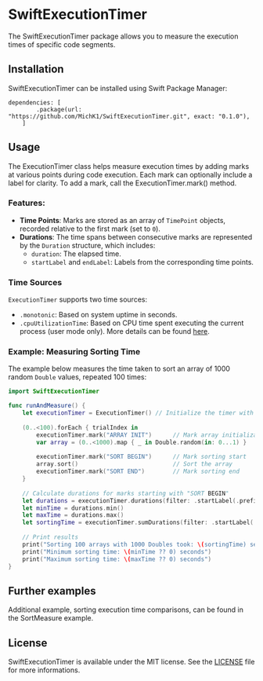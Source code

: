 # SwiftExecutionTimer

The SwiftExecutionTimer package allows you to measure the execution times of specific code segments. 

## Installation

SwiftExecutionTimer can be installed using Swift Package Manager:

```
dependencies: [
        .package(url: "https://github.com/MichK1/SwiftExecutionTimer.git", exact: "0.1.0"),
    ]
```

## Usage

The ExecutionTimer class helps measure execution times by adding marks at various points during code execution.
Each mark can optionally include a label for clarity. To add a mark, call the ExecutionTimer.mark() method.

### Features:

- **Time Points**: Marks are stored as an array of `TimePoint` objects, recorded relative to the first mark (set to `0`).
- **Durations**: The time spans between consecutive marks are represented by the `Duration` structure, which includes:
  - `duration`: The elapsed time.
  - `startLabel` and `endLabel`: Labels from the corresponding time points.

### Time Sources

`ExecutionTimer` supports two time sources:
 - `.monotonic`: Based on system uptime in seconds.
 - `.cpuUtilizationTime`: Based on CPU time spent executing the current process (user mode only). More details can be found [here][getrusage].
    
### Example: Measuring Sorting Time

The example below measures the time taken to sort an array of 1000 random `Double` values, repeated 100 times:

```swift
import SwiftExecutionTimer

func runAndMeasure() {
    let executionTimer = ExecutionTimer() // Initialize the timer with the default `.monotonic` source
    
    (0..<100).forEach { trialIndex in
        executionTimer.mark("ARRAY INIT")      // Mark array initialization start
        var array = (0..<1000).map { _ in Double.random(in: 0...1) }
        
        executionTimer.mark("SORT BEGIN")      // Mark sorting start
        array.sort()                           // Sort the array
        executionTimer.mark("SORT END")        // Mark sorting end
    }
    
    // Calculate durations for marks starting with "SORT BEGIN"
    let durations = executionTimer.durations(filter: .startLabel(.prefix("SORT BEGIN")))
    let minTime = durations.min()
    let maxTime = durations.max()
    let sortingTime = executionTimer.sumDurations(filter: .startLabel(.prefix("SORT BEGIN")))
    
    // Print results
    print("Sorting 100 arrays with 1000 Doubles took: \(sortingTime) seconds")
    print("Minimum sorting time: \(minTime ?? 0) seconds")
    print("Maximum sorting time: \(maxTime ?? 0) seconds")
}
```

## Further examples

Additional example, sorting execution time comparisons, can be found in the SortMeasure example.

## License

SwiftExecutionTimer is available under the MIT license. See the [LICENSE][License] file for more informations.

[License]: https://github.com/MichK1/SwiftExecutionTimer/blob/main/LICENSE.txt
[getrusage]: https://developer.apple.com/library/archive/documentation/System/Conceptual/ManPages_iPhoneOS/man2/getrusage.2.html
